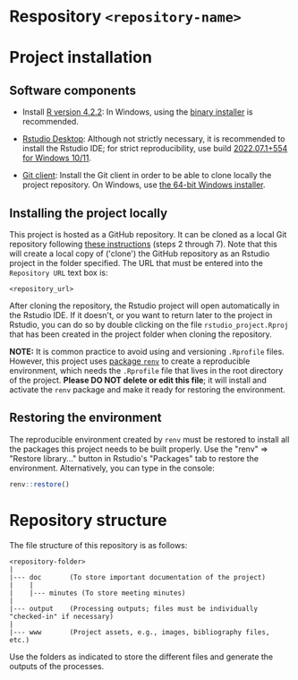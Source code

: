 # Respository `<repository-name>`

<repository-description>

# Project installation

## Software components

- Install [R version 4.2.2][R]:
  In Windows, using the [binary installer][inst] is recommended.

[R]: https://cran.rstudio.com/bin/windows/base/old/4.2.2/
[inst]: https://cran.rstudio.com/bin/windows/base/R-4.2.2-win.exe

- [Rstudio Desktop][RS]: Although not strictly necessary, it is recommended
  to install the Rstudio IDE; for strict reproducibility, use build
  [2022.07.1+554 for Windows 10/11][RSv].

[RS]: https://www.rstudio.com/products/rstudio/download/#download

[RSv]: https://download1.rstudio.org/desktop/windows/RStudio-2022.07.2-576.exe

- [Git client][G]: Install the Git client in order to be able to clone locally
  the project repository.
  On Windows, use [the 64-bit Windows installer][GW].

[G]: https://git-scm.com/download

[GW]: https://github.com/git-for-windows/git/releases/download/v2.38.1.windows.1/Git-2.38.1-64-bit.exe

## Installing the project locally

This project is hosted as a GitHub repository.
It can be cloned as a local Git repository following [these instructions][CR]
(steps 2 through 7).
Note that this will create a local copy of ('clone') the GitHub repository as an
Rstudio project in the folder specified.
The URL that must be entered into the `Repository URL` text box is:

```
<repository_url>
```

[CR]: https://book.cds101.com/using-rstudio-server-to-clone-a-github-repo-as-a-new-project.html#step---2

After cloning the repository,
the Rstudio project will open automatically in the Rstudio IDE.
If it doesn't, or you want to return later to the project in Rstudio,
you can do so by double clicking on the file `rstudio_project.Rproj`
that has been created in the project folder when cloning the repository.

**NOTE:** It is common practice to avoid using and versioning `.Rprofile` files.
However, this project uses [package `renv`][renv]
to create a reproducible environment,
which needs the `.Rprofile` file that lives in the root directory of the
project. **Please DO NOT delete or edit this file**; it will install and
activate the `renv` package and make it ready for restoring the environment.

[renv]: https://cran.r-project.org/package=renv

## Restoring the environment

The reproducible environment created by `renv` must be restored to install
all the packages this project needs to be built properly. Use the
"renv" => "Restore library..." button in Rstudio's "Packages" tab to restore
the environment. Alternatively, you can type in the console:

```r
renv::restore()
```

# Repository structure

The file structure of this repository is as follows:

```
<repository-folder>
|
|--- doc       (To store important documentation of the project)
|    |
|    |--- minutes (To store meeting minutes)
|
|--- output    (Processing outputs; files must be individually "checked-in" if necessary)
|
|--- www       (Project assets, e.g., images, bibliography files, etc.)
```

Use the folders as indicated to store the different files and generate the
outputs of the processes.

